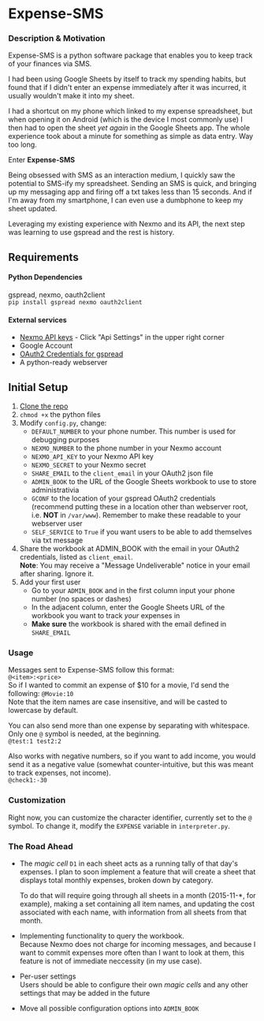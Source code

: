 # Expense-SMS

### Description & Motivation
Expense-SMS is a python software package that enables you to keep track of your finances via SMS.  

I had been using Google Sheets by itself to track my spending habits, but found that if I didn't enter an expense immediately after it was incurred, it usually wouldn't make it into my sheet.

I had a shortcut on my phone which linked to my expense spreadsheet, but when opening it on Android (which is the device I most commonly use) I then had to open the sheet _yet again_ in the Google Sheets app. The whole experience took about a minute for something as simple as data entry. Way too long.

Enter **Expense-SMS**

Being obsessed with SMS as an interaction medium, I quickly saw the potential to SMS-ify my spreadsheet. Sending an SMS is quick, and bringing up my messaging app and firing off a txt takes less than 15 seconds. And if I'm away from my smartphone, I can even use a dumbphone to keep my sheet updated. 

Leveraging my existing experience with Nexmo and its API, the next step was learning to use gspread and the rest is history.


## Requirements

#### Python Dependencies
gspread, nexmo, oauth2client  
`pip install gspread nexmo oauth2client`

#### External services
- [Nexmo API keys](https://dashboard.nexmo.com/) - Click "Api Settings" in the upper right corner    
- Google Account  
- [OAuth2 Credentials for gspread](https://gspread.readthedocs.org/en/latest/oauth2.html)  
- A python-ready webserver  


## Initial Setup
1. [Clone the repo](https://github.com/vagelim/expense-sms.git) 
2. `chmod +x` the python files   
2. Modify `config.py`, change:  
    - `DEFAULT_NUMBER` to your phone number. This number is used for debugging purposes
    - `NEXMO_NUMBER` to the phone number in your Nexmo account
    - `NEXMO_API_KEY` to your Nexmo API key
    - `NEXMO_SECRET` to your Nexmo secret
    - `SHARE_EMAIL` to the `client_email` in your OAuth2 json file
    - `ADMIN_BOOK` to the URL of the Google Sheets workbook to use to store administrativia
    - `GCONF` to the location of your gspread OAuth2 credentials (recommend putting these in a location other than webserver root, i.e. **NOT** in `/var/www`). Remember to make these readable to your webserver user
    - `SELF_SERVICE` to `True` if you want users to be able to add themselves via txt message
3. Share the workbook at ADMIN_BOOK with the email in your OAuth2 credentials, listed as `client_email`.  
**Note**: You may receive a "Message Undeliverable" notice in your email after sharing. Ignore it.
4. Add your first user
    - Go to your `ADMIN_BOOK` and in the first column input your phone number (no spaces or dashes)
    - In the adjacent column, enter the Google Sheets URL of the workbook you want to track _your_ expenses in
    - **Make sure** the workbook is shared with the email defined in `SHARE_EMAIL`  
### Usage
Messages sent to Expense-SMS follow this format:  
`@<item>:<price>`  
So if I wanted to commit an expense of $10 for a movie, I'd send the following: `@Movie:10`  
Note that the item names are case insensitive, and will be casted to lowercase by default.  

You can also send more than one expense by separating with whitespace. Only one `@` symbol is needed, at the beginning.  
`@test:1 test2:2`  


Also works with negative numbers, so if you want to add income, you would send it as a negative value (somewhat counter-intuitive, but this was meant to track expenses, not income).  
`@check1:-30`  


### Customization
Right now, you can customize the character identifier, currently set to the `@` symbol. To change it, modify the `EXPENSE` variable in `interpreter.py`.  



### The Road Ahead
- The _magic cell_ `D1` in each sheet acts as a running tally of that day's expenses. I plan to soon implement a feature that will create a sheet that displays total monthly expenses, broken down by category.

    To do that will require going through all sheets in a month (2015-11-*, for example), making a set containing all item names, and updating the cost associated with each name, with information from all sheets from that month.

- Implementing functionality to query the workbook.  
        Because Nexmo does not charge for incoming messages, and because I want to commit expenses more often than I want to look at them, this feature is not of immediate neccessity (in my use case).

- Per-user settings  
  Users should be able to configure their own _magic cells_ and any other settings that may be added in the future

- Move all possible configuration options into `ADMIN_BOOK`